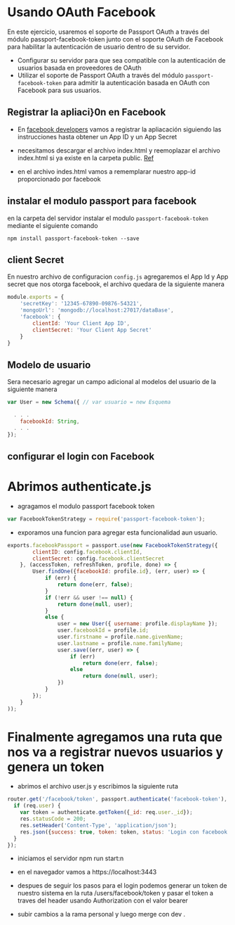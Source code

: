 # Usando OAuth Facebook 

En este ejercicio, usaremos el soporte de Passport OAuth a través del módulo passport-facebook-token junto con el soporte OAuth de Facebook para habilitar la autenticación de usuario dentro de su servidor.

- Configurar su servidor para que sea compatible con la autenticación de usuarios basada en proveedores de OAuth 
- Utilizar  el soporte de Passport OAuth a través del módulo `passport-facebook-token` para admitir la autenticación basada en OAuth con Facebook para sus usuarios.


## Registrar la apliaci}0n en Facebook 
- En [facebook developers](https://developers.facebook.com/apps/ ) vamos a registrar la apliacación siguiendo las instrucciones hasta obtener un App ID y un App Secret

- necesitamos descargar el archivo index.html y reemoplazar el archivo index.html si ya existe en la carpeta public.    [Ref](https://developers.facebook.com/docs/facebook-login/web/) 

- en el archivo indes.html vamos a rememplarar nuestro app-id proporcionado por facebook 

## instalar el modulo passport para facebook

en la carpeta del servidor instalar el modulo `passport-facebook-token` mediante el siguiente comando 
```
npm install passport-facebook-token --save
```

## client Secret 
En nuestro archivo de configuracion `config.js` agregaremos el App Id y App secret que nos otorga facebook, el archivo quedara de la siguiente manera

```javascript 
module.exports = {
    'secretKey': '12345-67890-09876-54321',
    'mongoUrl': 'mongodb://localhost:27017/dataBase',
    'facebook': {
        clientId: 'Your Client App ID',
        clientSecret: 'Your Client App Secret'
    }
}
```

## Modelo de usuario 
Sera necesario agregar un campo adicional al modelos del usuario de la siguiente manera
```javascript 
var User = new Schema({ // var usuario = new Esquema 

  . . .
    facebookId: String,
  . . .
});
```



## configurar el login con Facebook
# Abrimos authenticate.js
- agragamos el modulo passport facebook token

```javascript
var FacebookTokenStrategy = require('passport-facebook-token');
```
- exporamos una funcion para agregar esta funcionalidad aun usuario.

```javascript
exports.facebookPassport = passport.use(new FacebookTokenStrategy({
        clientID: config.facebook.clientId,
        clientSecret: config.facebook.clientSecret
    }, (accessToken, refreshToken, profile, done) => {
        User.findOne({facebookId: profile.id}, (err, user) => {
            if (err) {
                return done(err, false);
            }
            if (!err && user !== null) {
                return done(null, user);
            }
            else {
                user = new User({ username: profile.displayName });
                user.facebookId = profile.id;
                user.firstname = profile.name.givenName;
                user.lastname = profile.name.familyName;
                user.save((err, user) => {
                    if (err)
                        return done(err, false);
                    else
                        return done(null, user);
                })
            }
        });
    }
));
```


# Finalmente agregamos una ruta que nos va a registrar nuevos usuarios y genera un token

- abrimos el archivo user.js y escribimos la siguiente ruta 
```javascript
router.get('/facebook/token', passport.authenticate('facebook-token'), (req, res) => {
  if (req.user) {
    var token = authenticate.getToken({_id: req.user._id});
    res.statusCode = 200;
    res.setHeader('Content-Type', 'application/json');
    res.json({success: true, token: token, status: 'Login con facebook :) '});
  }
});
```

- iniciamos el servidor npm run start:n
- en el navegador vamos a  https://localhost:3443 

- despues de seguir los pasos para el login podemos generar un token de nuestro sistema en la ruta /users/facebook/token y  pasar el token a traves del header usando Authorization con el valor bearer <token>
- subir cambios a la rama personal y luego merge con dev . 

